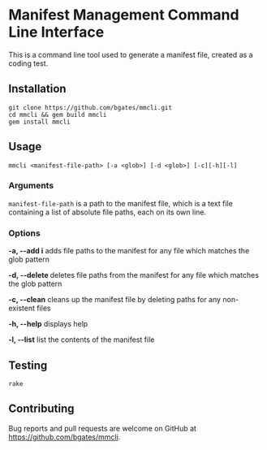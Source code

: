 # Manifest Management Command Line Interface

This is a command line tool used to generate a manifest file, created as a coding test.

## Installation

```
git clone https://github.com/bgates/mmcli.git
cd mmcli && gem build mmcli
gem install mmcli
```

## Usage

`mmcli <manifest-file-path> [-a <glob>] [-d <glob>] [-c][-h][-l]`

### Arguments

`manifest-file-path` is a path to the manifest file, which is a text file containing a list of absolute file paths, each on its own line.

### Options

**-a, --add <glob>i** adds file paths to the manifest for any file which matches the glob pattern

**-d, --delete <glob>** deletes file paths from the manifest for any file which matches the glob pattern

**-c, --clean** cleans up the manifest file by deleting paths for any non-existent files

**-h, --help** displays help

**-l, --list** list the contents of the manifest file

## Testing

`rake`

## Contributing

Bug reports and pull requests are welcome on GitHub at https://github.com/bgates/mmcli.

